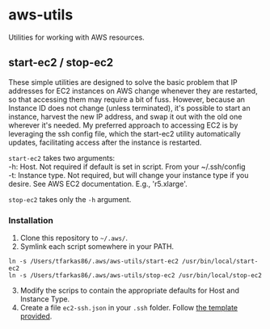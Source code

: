 # aws-utils
Utilities for working with AWS resources.

## start-ec2 / stop-ec2

These simple utilities are designed to solve the basic problem that IP addresses for EC2 instances on AWS change whenever they are restarted, so that accessing them may require a bit of fuss. However, because an Instance ID does not change (unless terminated), it's possible to start an instance, harvest the new IP address, and swap it out with the old one wherever it's needed. My preferred approach to accessing EC2 is by leveraging the ssh config file, which the start-ec2 utility automatically updates, facilitating access after the instance is restarted. 

`start-ec2` takes two arguments:  
  -h: Host. Not required if default is set in script. From your ~/.ssh/config  
  -t: Instance type. Not required, but will change your instance type if you desire. See AWS EC2 documentation. E.g., 'r5.xlarge'.
  
 `stop-ec2` takes only the `-h` argument. 
 
 ### Installation 
 
1. Clone this repository to `~/.aws/`. 
2. Symlink each script somewhere in your PATH.  

```
ln -s /Users/tfarkas86/.aws/aws-utils/start-ec2 /usr/bin/local/start-ec2
ln -s /Users/tfarkas86/.aws/aws-utils/stop-ec2 /usr/bin/local/stop-ec2
```  

3. Modify the scrips to contain the appropriate defaults for Host and Instance Type. 
4. Create a file `ec2-ssh.json` in your `.ssh` folder. Follow [the template provided](https://github.com/tfarkas86/aws-utils/blob/main/ec2-ssh.json). 
